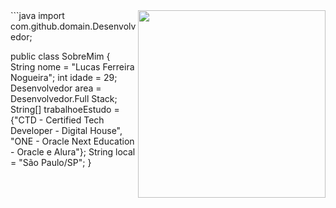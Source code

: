 
<img align="right" width="300" src="https://media.giphy.com/media/qgQUggAC3Pfv687qPC/giphy.gif" />
```java
import com.github.domain.Desenvolvedor;

public class SobreMim {
  String nome = "Lucas Ferreira Nogueira";
  int idade = 29;
  Desenvolvedor area = Desenvolvedor.Full Stack;
  String[] trabalhoeEstudo = {"CTD - Certified Tech Developer - Digital House", "ONE -           Oracle Next Education - Oracle e Alura"};
  String local = "São Paulo/SP";
}
```